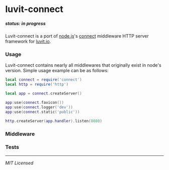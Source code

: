 # luvit-connect

##### status: in progress

Luvit-connect is a port of [node.js](http://nodejs.org/)'s [connect](https://github.com/senchalabs/connect) middleware HTTP server framework for [luvit.io](http://luvit.io/).

### Usage

Luvit-connect contains nearly all middlewares that originally exist in node's version. Simple usage example can be as follows:

```lua
local connect = require('connect')
local http = require('http')

local app = connect.createServer()

app:use(connect.favicon())
app:use(connect.logger('dev'))
app:use(connect.static('public'))

http.createServer(app.handler).listen(8080)
```

### Middleware

### Tests

---
*MIT Licensed*
